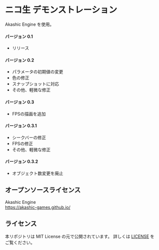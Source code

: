 # ニコ生 デモンストレーション
  Akashic Engine を使用。  
#### バージョン 0.1  
  - リリース
#### バージョン 0.2 
  - パラメータの初期値の変更
  - 色の修正
  - スナップショットに対応
  - その他、軽微な修正
#### バージョン 0.3
  - FPSの描画を追加
#### バージョン 0.3.1
  - シークバーの修正
  - FPSの修正
  - その他、軽微な修正
#### バージョン 0.3.2
  - オブジェクト数変更を廃止
## オープンソースライセンス
 Akashic Engine  
 https://akashic-games.github.io/  
## ライセンス
 本リポジトリは MIT License の元で公開されています。 詳しくは [LICENSE](/LICENSE) をご覧ください。
